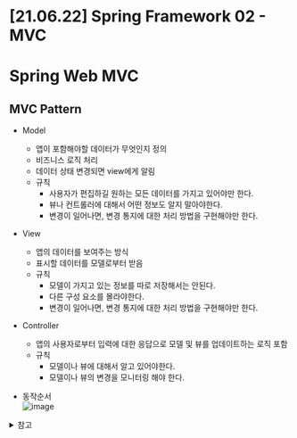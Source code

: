 # [21.06.22] Spring Framework 02 - MVC

# Spring Web MVC

## MVC Pattern

- Model

  - 앱이 포함해야할 데이터가 무엇인지 정의
  - 비즈니스 로직 처리
  - 데이터 상태 변경되면 view에게 알림
  - 규칙
    - 사용자가 편집하길 원하는 모든 데이터를 가지고 있어야만 한다.
    - 뷰나 컨트롤러에 대해서 어떤 정보도 알지 말아야한다.
    - 변경이 일어나면, 변경 통지에 대한 처리 방법을 구현해야만 한다.

- View

  - 앱의 데이터를 보여주는 방식
  - 표시할 데이터를 모델로부터 받음
  - 규칙
    - 모델이 가지고 있는 정보를 따로 저장해서는 안된다.
    - 다른 구성 요소를 몰라야한다.
    - 변경이 일어나면, 변경 통지에 대한 처리 방법을 구현해야만 한다.

- Controller
  - 앱의 사용자로부터 입력에 대한 응답으로 모델 및 뷰를 업데이트하는 로직 포함
  - 규칙
    - 모델이나 뷰에 대해서 알고 있어야한다.
    - 모델이나 뷰의 변경을 모니터링 해야 한다.

* 동작순서  
  ![image](https://user-images.githubusercontent.com/36289638/123199811-8a244280-d4ea-11eb-8823-053dcac9898d.png)

<details>
    <summary>참고</summary>
    <ul>
        <li>https://m.blog.naver.com/jhc9639/220967034588</li>
        <li>https://bsnippet.tistory.com/13</li>
    </ul>
</details>
